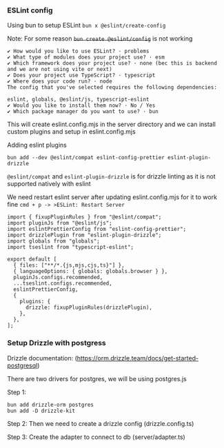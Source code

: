 ### ESLint config

Using bun to setup ESLint `bun x @eslint/create-config`

Note: For some reason ~~`bun create @eslint/config`~~ is not working

```
✔ How would you like to use ESLint? · problems
✔ What type of modules does your project use? · esm
✔ Which framework does your project use? · none (bec this is backend and we are not using vite or next)
✔ Does your project use TypeScript? · typescript
✔ Where does your code run? · node
The config that you've selected requires the following dependencies:

eslint, globals, @eslint/js, typescript-eslint
✔ Would you like to install them now? · No / Yes
✔ Which package manager do you want to use? · bun
```

This will create eslint.config.mjs in the server directory and we can install custom plugins and setup in eslint.config.mjs

Adding eslint plugins

`bun add --dev @eslint/compat eslint-config-prettier eslint-plugin-drizzle`

`@eslint/compat` and `eslint-plugin-drizzle` is for drizzle linting as it is not supported natively with eslint

We need restart eslint server after updating eslint.config.mjs for it to work fine `cmd + p -> >ESLint: Restart Server`

```
import { fixupPluginRules } from "@eslint/compat";
import pluginJs from "@eslint/js";
import eslintPrettierConfig from "eslint-config-prettier";
import drizzlePlugin from "eslint-plugin-drizzle";
import globals from "globals";
import tseslint from "typescript-eslint";

export default [
  { files: ["**/*.{js,mjs,cjs,ts}"] },
  { languageOptions: { globals: globals.browser } },
  pluginJs.configs.recommended,
  ...tseslint.configs.recommended,
  eslintPrettierConfig,
  {
    plugins: {
      drizzle: fixupPluginRules(drizzlePlugin),
    },
  },
];
```

### Setup Drizzle with postgress

Drizzle documentation: (https://orm.drizzle.team/docs/get-started-postgresql)

There are two drivers for postgres, we will be using postgres.js

Step 1:
```
bun add drizzle-orm postgres
bun add -D drizzle-kit
```

Step 2: 
Then we need to create a drizzle config (drizzle.config.ts)

Step 3: 
Create the adapter to connect to db (server/adapter.ts)